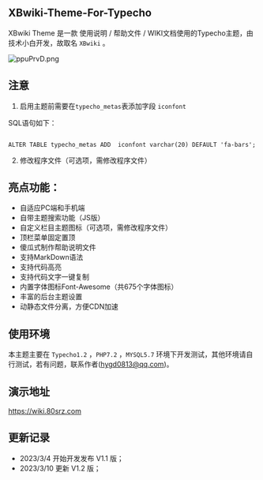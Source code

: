 ## XBwiki-Theme-For-Typecho

XBwiki Theme 是一款 使用说明 / 帮助文件 / WIKI文档使用的Typecho主题，由技术小白开发，故取名 `XBwiki` 。

![ppuPrvD.png](https://s1.ax1x.com/2023/03/10/ppuPrvD.png)

## 注意

1. 启用主题前需要在`typecho_metas`表添加字段 `iconfont`

SQL语句如下：

<code>
ALTER TABLE typecho_metas ADD  iconfont varchar(20) DEFAULT 'fa-bars';
</code>

2. 修改程序文件（可选项，需修改程序文件）



## 亮点功能：

- 自适应PC端和手机端
- 自带主题搜索功能（JS版）
- 自定义栏目主题图标（可选项，需修改程序文件）
- 顶栏菜单固定置顶
- 傻瓜式制作帮助说明文件
- 支持MarkDown语法
- 支持代码高亮
- 支持代码文字一键复制
- 内置字体图标Font-Awesome（共675个字体图标）
- 丰富的后台主题设置
- 动静态文件分离，方便CDN加速

## 使用环境

本主题主要在 `Typecho1.2` ，`PHP7.2` ，`MYSQL5.7` 环境下开发测试，其他环境请自行测试，若有问题，联系作者(hygd0813@qq.com)。

## 演示地址

https://wiki.80srz.com

## 更新记录

- 2023/3/4 开始开发发布 V1.1 版；
- 2023/3/10 更新 V1.2 版；


